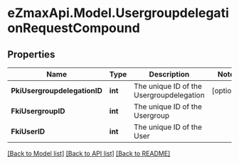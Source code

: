 
# eZmaxApi.Model.UsergroupdelegationRequestCompound

## Properties

Name | Type | Description | Notes
------------ | ------------- | ------------- | -------------
**PkiUsergroupdelegationID** | **int** | The unique ID of the Usergroupdelegation | [optional] 
**FkiUsergroupID** | **int** | The unique ID of the Usergroup | 
**FkiUserID** | **int** | The unique ID of the User | 

[[Back to Model list]](../README.md#documentation-for-models)
[[Back to API list]](../README.md#documentation-for-api-endpoints)
[[Back to README]](../README.md)

